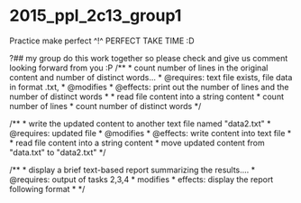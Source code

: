 # 2015_ppl_2c13_group1
Practice make perfect ^!^
PERFECT TAKE TIME :D

?## my group do this work together so please check and give us comment 
looking forward from you :P
/** 
	 * count number of lines in the original content and number of distinct words...
	 * @requires: text file exists, file data in format .txt,
	 * @modifies
	 * @effects: print out the number of lines and the number of distinct words 
	 * 
	 * read file content into a string content
	 * count number of lines
	 * count number of distinct words
	 */

/**
	 * write the updated content to another text file named "data2.txt"
	 * @requires: updated file 
	 * @modifies
	 * @effects: write content into text file
	 * 
	 * read file content into a string content
	 * move updated content from "data.txt" to "data2.txt"
	 */

/**
	 * display a brief text-based report summarizing the results....
	 * @requires: output of tasks 2,3,4
	 * modifies
	 * effects: display the report following format 
	 * 
	 */
